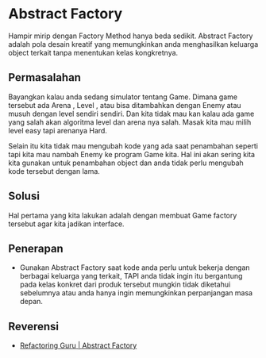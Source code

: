 # Abstract Factory
Hampir mirip dengan Factory Method hanya beda sedikit. Abstract Factory adalah pola desain kreatif yang memungkinkan anda menghasilkan keluarga object terkait tanpa menentukan kelas kongkretnya.

## Permasalahan 
Bayangkan kalau anda sedang simulator tentang Game. Dimana game tersebut ada Arena , Level , atau bisa ditambahkan dengan Enemy atau musuh dengan level sendiri sendiri. Dan kita tidak mau kan kalau ada game yang salah akan algoritma level dan arena nya salah. Masak kita mau milih level easy tapi arenanya Hard. 

Selain itu kita tidak mau mengubah kode yang ada saat penambahan seperti tapi kita mau nambah Enemy ke program Game kita. Hal ini akan sering kita kita gunakan untuk penambahan object dan anda tidak perlu mengubah kode tersebut dengan lama.

## Solusi 
Hal pertama yang kita lakukan adalah dengan membuat Game factory tersebut agar kita jadikan interface.

## Penerapan 
- Gunakan Abstract Factory saat kode anda perlu untuk bekerja dengan berbagai keluarga yang terkait, TAPI anda tidak ingin itu bergantung pada kelas konkret dari produk tersebut mungkin tidak diketahui sebelumnya atau anda hanya ingin memungkinkan perpanjangan masa depan.

## Reverensi
- [Refactoring Guru | Abstract Factory](https://refactoring.guru/design-patterns/abstract-factory) 